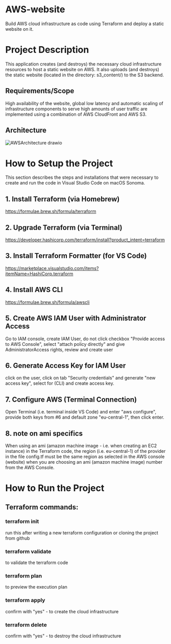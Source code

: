 # AWS-website
Build AWS cloud infrastructure as code using Terraform and deploy a static website on it.

# Project Description
This application creates (and destroys) the necessary cloud infrastructure resources to host a static website on AWS. It also uploads (and destroys) the static website (located in the directory: s3_content/) to the S3 backend.  

## Requirements/Scope
High availability of the website, global low latency and automatic scaling of infrastructure components to serve high amounts of user traffic are implemented using a combination of AWS CloudFront and AWS S3.

## Architecture
![AWSArchitecture drawio](https://github.com/swbergmann/AWS-website/assets/52543581/2d907f4a-38fc-430f-900b-c5c9f31d30d6)

# How to Setup the Project

This section describes the steps and installations that were necessary to create and run the code in Visual Studio Code on macOS Sonoma.

## 1. Install Terraform (via Homebrew)
https://formulae.brew.sh/formula/terraform  

## 2. Upgrade Terraform (via Terminal)
https://developer.hashicorp.com/terraform/install?product_intent=terraform  

## 3. Install Terraform Formatter (for VS Code)
https://marketplace.visualstudio.com/items?itemName=HashiCorp.terraform  

## 4. Install AWS CLI
https://formulae.brew.sh/formula/awscli  

## 5. Create AWS IAM User with Administrator Access
Go to IAM console, create IAM User, do not click checkbox "Provide access to AWS Console", select "attach policy directly" and give AdministratorAccess rights, review and create user  

## 6. Generate Access Key for IAM User
click on the user, click on tab "Security credentials" and generate "new access key", select for (CLI) and create access key.  

## 7. Configure AWS (Terminal Connection)
Open Terminal (i.e. terminal inside VS Code) and enter "aws configure", provide both keys from #6 and default zone "eu-central-1", then click enter.  

## 8. note on ami specifics  
When using an ami (amazon machine image - i.e. when creating an EC2 instance) in the Terraform code, the region (i.e. eu-central-1) of the provider in the file config.tf must be the same region as selected in the AWS console (website) when you are choosing an ami (amazon machine image) number from the AWS Console.  

# How to Run the Project
## Terraform commands:

### terraform init  
run this after writing a new terraform configuration or cloning the project from github  

### terraform validate
to validate the terraform code  

### terraform plan
to preview the execution plan    

### terraform apply
confirm with "yes" - to create the cloud infrastructure  

### terraform delete
confirm with "yes" - to destroy the cloud infrastructure
